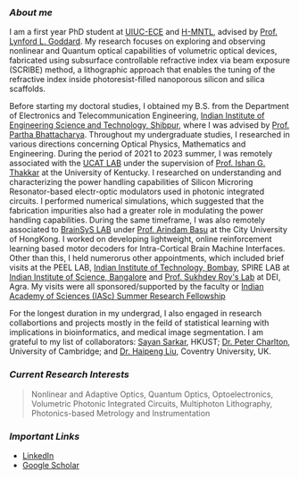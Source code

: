 ### ***About me***

I am a first year PhD student at [UIUC-ECE](https://ece.illinois.edu/) and [H-MNTL](https://mntl.illinois.edu/), advised by [Prof. Lynford L. Goddard](https://ece.illinois.edu/about/directory/faculty/lgoddard). My research focuses on exploring and observing nonlinear and Quantum optical capabilities of volumetric optical devices, fabricated using subsurface controllable refractive index via beam exposure (SCRIBE) method, a lithographic approach that enables the tuning of the refractive index inside photoresist-filled nanoporous silicon and silica scaffolds. 

Before starting my doctoral studies, I obtained my B.S. from the Department of Electronics and Telecommunication Engineering, [Indian Institute of Engineering Science and Technology, Shibpur](https://www.iiests.ac.in/), where I was advised by [Prof. Partha Bhattacharya](https://www.iiests.ac.in/IIEST/Faculty/telecom-pb). Throughout my undergraduate studies, I researched in various directions concerning Optical Physics, Mathematics and Engineering. During the period of 2021 to 2023 summer, I was remotely associated with the [UCAT LAB](https://ithakkar.engr.uky.edu/students) under the supervision of [Prof. Ishan G. Thakkar](https://ithakkar.engr.uky.edu/) at the University of Kentucky. I researched on understanding and characterizing the power handling capabilities of Silicon Microring Resonator-based electr-optic modulators used in photonic integrated circuits. I performed numerical simulations, which suggested that the fabrication impurities also had a greater role in modulating the power handling capabilities. During the same timeframe, I was also remotely associated to [BrainSyS LAB](https://sites.google.com/view/brainsyslab/home) under [Prof. Arindam Basu](https://www.cityu.edu.hk/stfprofile/arinbasu.htm) at the City University of HongKong. I worked on developing lightweight, online reinforcement learning based motor decoders for Intra-Cortical Brain Machine Interfaces. Other than this, I held numerorus other appointments, which included brief visits at the PEEL LAB, [Indian Institute of Technology, Bombay](https://www.iitb.ac.in/), SPIRE LAB at [Indian Institute of Science, Bangalore](https://eecs.iisc.ac.in/) and [Prof. Sukhdev Roy's Lab](https://www.dei.ac.in/dei/science/index.php/phy-faculty/90-physicsfaculty/130-dr-sukhdev-roy) at DEI, Agra. My visits were all sponsored/supported by the faculty or [Indian Academy of Sciences (IASc) Summer Research Fellowship](https://webjapps.ias.ac.in/fellowship2021/lists/selectedList.jsp)

For the longest duration in my undergrad, I also engaged in research collabortions and projects mostly in the feild of statistical learning with implications in bioinformatics, and medical image segmentation. I am grateful to my list of collaborators: [Sayan Sarkar](https://ipel.home.ece.ust.hk/people/ssarkar.html), HKUST; [Dr. Peter Charlton](https://www.phpc.cam.ac.uk/people/pcu-group/researchers/peter-charlton/), University of Cambridge; and [Dr. Haipeng Liu](https://pureportal.coventry.ac.uk/en/persons/haipeng-liu), Coventry University, UK.

### ***Current Research Interests***
> Nonlinear and Adaptive Optics, Quantum Optics, Optoelectronics, Volumetric Photonic Integrated Circuits, Multiphoton Lithography, Photonics-based Metrology and Instrumentation

### ***Important Links***
- [LinkedIn](https://www.linkedin.com/in/aayushmanghosh01/)
- [Google Scholar](https://scholar.google.com/citations?user=VT3sKWUAAAAJ&hl=en)
